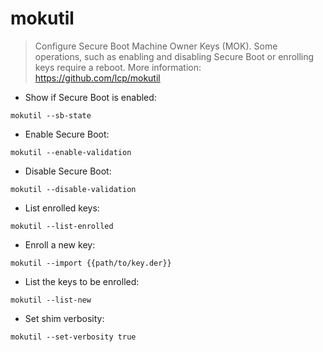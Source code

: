 # mokutil

> Configure Secure Boot Machine Owner Keys (MOK).
> Some operations, such as enabling and disabling Secure Boot or enrolling keys require a reboot.
> More information: <https://github.com/lcp/mokutil>

- Show if Secure Boot is enabled:

`mokutil --sb-state`

- Enable Secure Boot:

`mokutil --enable-validation`

- Disable Secure Boot:

`mokutil --disable-validation`

- List enrolled keys:

`mokutil --list-enrolled`

- Enroll a new key:

`mokutil --import {{path/to/key.der}}`

- List the keys to be enrolled:

`mokutil --list-new`

- Set shim verbosity:

`mokutil --set-verbosity true`
